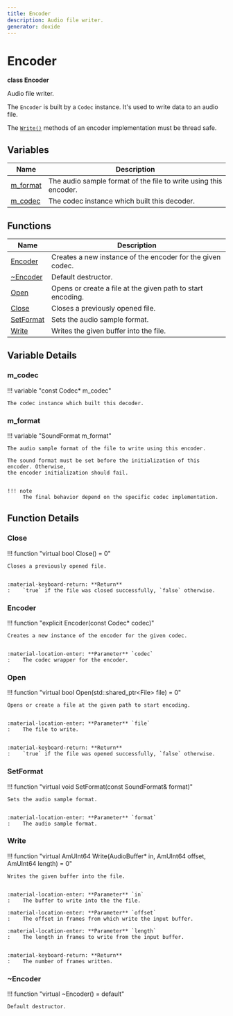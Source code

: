 ```yaml
---
title: Encoder
description: Audio file writer.
generator: doxide
---
```



# Encoder

**class  Encoder**


Audio file writer.

The `Encoder` is built by a `Codec` instance. It's used to write
data to an audio file.

The [`Write()`](#Write) methods of an encoder implementation must be thread safe.
        


## Variables

| Name | Description |
| ---- | ----------- |
| [m_format](#m_format) | The audio sample format of the file to write using this encoder. |
| [m_codec](#m_codec) | The codec instance which built this decoder.  |

## Functions

| Name | Description |
| ---- | ----------- |
| [Encoder](#Encoder) | Creates a new instance of the encoder for the given codec. |
| [~Encoder](#_u007eEncoder) | Default destructor.  |
| [Open](#Open) | Opens or create a file at the given path to start encoding. |
| [Close](#Close) | Closes a previously opened file. |
| [SetFormat](#SetFormat) | Sets the audio sample format. |
| [Write](#Write) | Writes the given buffer into the file. |

## Variable Details

### m_codec<a name="m_codec"></a>

!!! variable "const Codec&#42; m_codec"

    
    The codec instance which built this decoder.
                 
    
    
    

### m_format<a name="m_format"></a>

!!! variable "SoundFormat m_format"

    
    The audio sample format of the file to write using this encoder.
    
    The sound format must be set before the initialization of this encoder. Otherwise,
    the encoder initialization should fail.
    
    
    !!! note
         The final behavior depend on the specific codec implementation.
                    
    

## Function Details

### Close<a name="Close"></a>
!!! function "virtual bool Close() = 0"

    
    Closes a previously opened file.
    
    
    :material-keyboard-return: **Return**
    :    `true` if the file was closed successfully, `false` otherwise.
                
    

### Encoder<a name="Encoder"></a>
!!! function "explicit Encoder(const Codec&#42; codec)"

    
    Creates a new instance of the encoder for the given codec.
    
    
    :material-location-enter: **Parameter** `codec`
    :    The codec wrapper for the encoder.
                    
    

### Open<a name="Open"></a>
!!! function "virtual bool Open(std::shared_ptr&lt;File&gt; file) = 0"

    
    Opens or create a file at the given path to start encoding.
    
    
    :material-location-enter: **Parameter** `file`
    :    The file to write.
    
    
    :material-keyboard-return: **Return**
    :    `true` if the file was opened successfully, `false` otherwise.
                
    

### SetFormat<a name="SetFormat"></a>
!!! function "virtual void SetFormat(const SoundFormat&amp; format)"

    
    Sets the audio sample format.
    
    
    :material-location-enter: **Parameter** `format`
    :    The audio sample format.
                    
    

### Write<a name="Write"></a>
!!! function "virtual AmUInt64 Write(AudioBuffer&#42; in, AmUInt64 offset, AmUInt64 length) = 0"

    
    Writes the given buffer into the file.
    
    
    :material-location-enter: **Parameter** `in`
    :    The buffer to write into the the file.
        
    :material-location-enter: **Parameter** `offset`
    :    The offset in frames from which write the input buffer.
        
    :material-location-enter: **Parameter** `length`
    :    The length in frames to write from the input buffer.
    
    
    :material-keyboard-return: **Return**
    :    The number of frames written.
                
    

### ~Encoder<a name="_u007eEncoder"></a>
!!! function "virtual ~Encoder() = default"

    
    Default destructor.
                 
    
    
    

